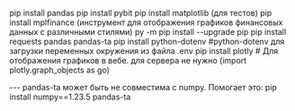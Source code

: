 pip install pandas
pip install pybit
pip install matplotlib  (для тестов)
pip install mplfinance  (инструмент для отображения графиков финансовых данных с различными стилями)
py -m pip install --upgrade pip
pip install requests pandas pandas-ta
pip install python-dotenv #python-dotenv для загрузки переменных окружения из файла .env
pip install plotly  # Для отображения графиков в вебе. для сервера не нужно (import plotly.graph_objects as go)

--- pandas-ta может быть не совместима с numpy. Помогает это:
pip install numpy==1.23.5 pandas-ta
